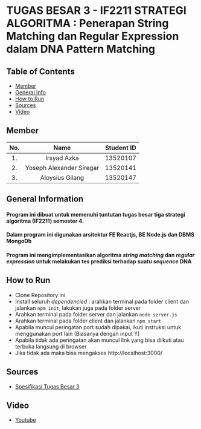 # TUGAS BESAR 3 - IF2211 STRATEGI ALGORITMA : Penerapan String Matching dan Regular Expression dalam DNA Pattern Matching

## Table of Contents
* [Member](#member)
* [General Info](#general-information)
* [How to Run](#how-to-run)
* [Sources](#sources)
* [Video](#video)

## Member
| No. | Name | Student ID |
| :---: | :---: | :---: |
| 1. | Irsyad Azka| 13520107 |
| 2. | Yoseph Alexander Siregar | 13520141 |
| 3. | Aloysius Gilang | 13520147 |

## General Information
#### Program ini dibuat untuk memenuhi tuntutan tugas besar tiga strategi algoritma (IF2211) semester 4.
#### Dalam program ini digunakan arsitektur FE Reactjs, BE Node.js dan DBMS MongoDb
#### Program ini mengimplementasikan algoritma _string_ _matching_ dan _regular_ _expression_ untuk melakukan tes prediksi terhadap suatu _sequence_ DNA 

## How to Run
- Clone Repository ini
- Install seluruh _dependencied_ : arahkan terminal pada folder client dan jalankan `npm init`, lakukan juga pada folder server
- Arahkan terminal pada folder server dan jalankan `node server.js`
- Arahkan terminal pada folder client dan jalankan `npm start`
- Apabila muncul peringatan port sudah dipakai, ikuti instruksi untuk menggunakan port lain (Biasanya dengan input Y)
- Apabila tidak ada peringatan akan muncul link yang bisa diikuti atau terbuka langsung di browser
- Jika tidak ada maka bisa mengakses http://localhost:3000/

## Sources
- [Spesifikasi Tugas Besar 3](https://informatika.stei.itb.ac.id/~rinaldi.munir/Stmik/2021-2022/Tugas-Besar-3-IF2211-Strategi-Algoritma-2022.pdf)

## Video
- [Youtube](https://youtu.be/1wnq1liqbT4)
